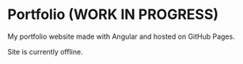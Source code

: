 # Portfolio (WORK IN PROGRESS)

My portfolio website made with Angular and hosted on GitHub Pages.

Site is currently offline.
